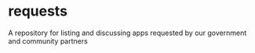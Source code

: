 # requests
A repository for listing and discussing apps requested by our government and community partners
